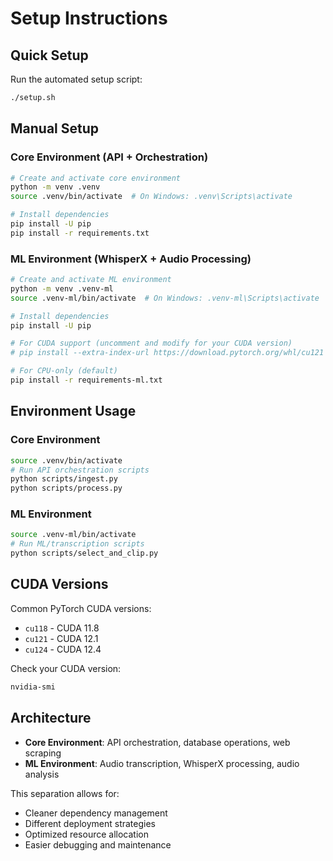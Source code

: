 # Setup Instructions

## Quick Setup

Run the automated setup script:
```bash
./setup.sh
```

## Manual Setup

### Core Environment (API + Orchestration)
```bash
# Create and activate core environment
python -m venv .venv
source .venv/bin/activate  # On Windows: .venv\Scripts\activate

# Install dependencies
pip install -U pip
pip install -r requirements.txt
```

### ML Environment (WhisperX + Audio Processing)
```bash
# Create and activate ML environment
python -m venv .venv-ml
source .venv-ml/bin/activate  # On Windows: .venv-ml\Scripts\activate

# Install dependencies
pip install -U pip

# For CUDA support (uncomment and modify for your CUDA version)
# pip install --extra-index-url https://download.pytorch.org/whl/cu121 -r requirements-ml.txt

# For CPU-only (default)
pip install -r requirements-ml.txt
```

## Environment Usage

### Core Environment
```bash
source .venv/bin/activate
# Run API orchestration scripts
python scripts/ingest.py
python scripts/process.py
```

### ML Environment
```bash
source .venv-ml/bin/activate
# Run ML/transcription scripts
python scripts/select_and_clip.py
```

## CUDA Versions

Common PyTorch CUDA versions:
- `cu118` - CUDA 11.8
- `cu121` - CUDA 12.1
- `cu124` - CUDA 12.4

Check your CUDA version:
```bash
nvidia-smi
```

## Architecture

- **Core Environment**: API orchestration, database operations, web scraping
- **ML Environment**: Audio transcription, WhisperX processing, audio analysis

This separation allows for:
- Cleaner dependency management
- Different deployment strategies
- Optimized resource allocation
- Easier debugging and maintenance
